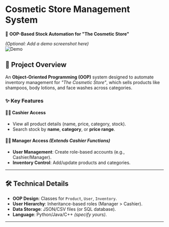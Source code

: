 # Cosmetic Store Management System  
📌 **OOP-Based Stock Automation for "The Cosmetic Store"**  

*(Optional: Add a demo screenshot here)*  
![Demo](demo.png)  

## 🚀 Project Overview  
An **Object-Oriented Programming (OOP)** system designed to automate inventory management for *"The Cosmetic Store"*, which sells products like shampoos, body lotions, and face washes across categories.  

### ✨ Key Features  
#### 👩💼 Cashier Access  
- View all product details (name, price, category, stock).  
- Search stock by **name**, **category**, or **price range**.  

#### 👨💼 Manager Access *(Extends Cashier Functions)*  
- **User Management**: Create role-based accounts (e.g., Cashier/Manager).  
- **Inventory Control**: Add/update products and categories.  

---

## 🛠️ Technical Details  
- **OOP Design**: Classes for `Product`, `User`, `Inventory`.  
- **User Hierarchy**: Inheritance-based roles (Manager > Cashier).  
- **Data Storage**: JSON/CSV files (or SQL database).  
- **Language**: Python/Java/C++ *(specify yours)*.  

---

